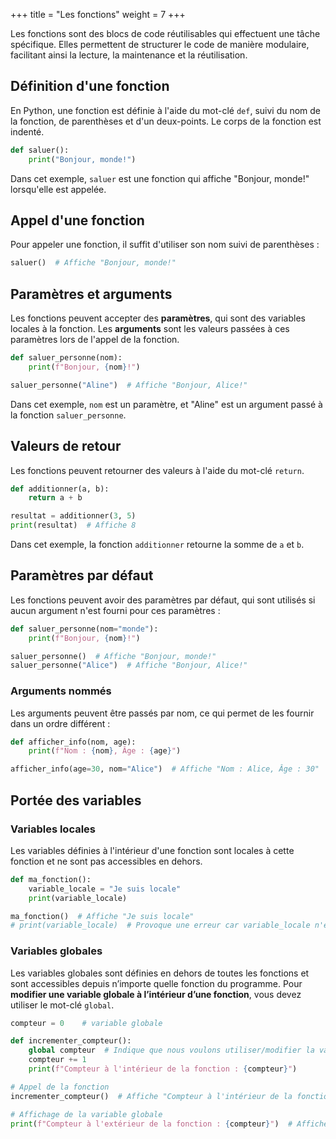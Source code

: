+++
title = "Les fonctions"
weight = 7
+++

Les fonctions sont des blocs de code réutilisables qui effectuent une tâche spécifique. Elles permettent de structurer le code de manière modulaire, facilitant ainsi la lecture, la maintenance et la réutilisation.

## Définition d'une fonction

En Python, une fonction est définie à l'aide du mot-clé `def`, suivi du nom de la fonction, de parenthèses et d'un deux-points. Le corps de la fonction est indenté.

```python
def saluer():
    print("Bonjour, monde!")
```

Dans cet exemple, `saluer` est une fonction qui affiche "Bonjour, monde!" lorsqu'elle est appelée.

## Appel d'une fonction

Pour appeler une fonction, il suffit d'utiliser son nom suivi de parenthèses :

```python
saluer()  # Affiche "Bonjour, monde!"
```

## Paramètres et arguments

Les fonctions peuvent accepter des **paramètres**, qui sont des variables locales à la fonction. Les **arguments** sont les valeurs passées à ces paramètres lors de l'appel de la fonction. 

```python
def saluer_personne(nom):
    print(f"Bonjour, {nom}!")

saluer_personne("Aline")  # Affiche "Bonjour, Alice!"
```

Dans cet exemple, `nom` est un paramètre, et "Aline" est un argument passé à la fonction `saluer_personne`.

## Valeurs de retour

Les fonctions peuvent retourner des valeurs à l'aide du mot-clé `return`. 

```python
def additionner(a, b):
    return a + b

resultat = additionner(3, 5)
print(resultat)  # Affiche 8
```

Dans cet exemple, la fonction `additionner` retourne la somme de `a` et `b`.

## Paramètres par défaut

Les fonctions peuvent avoir des paramètres par défaut, qui sont utilisés si aucun argument n'est fourni pour ces paramètres :

```python
def saluer_personne(nom="monde"):
    print(f"Bonjour, {nom}!")

saluer_personne()  # Affiche "Bonjour, monde!"
saluer_personne("Alice")  # Affiche "Bonjour, Alice!"
```

### Arguments nommés

Les arguments peuvent être passés par nom, ce qui permet de les fournir dans un ordre différent :

```python
def afficher_info(nom, age):
    print(f"Nom : {nom}, Âge : {age}")

afficher_info(age=30, nom="Alice")  # Affiche "Nom : Alice, Âge : 30"
```

## Portée des variables

### Variables locales

Les variables définies à l'intérieur d'une fonction sont locales à cette fonction et ne sont pas accessibles en dehors.

```python
def ma_fonction():
    variable_locale = "Je suis locale"
    print(variable_locale)

ma_fonction()  # Affiche "Je suis locale"
# print(variable_locale)  # Provoque une erreur car variable_locale n'est pas définie en dehors de la fonction
```

### Variables globales

Les variables globales sont définies en dehors de toutes les fonctions et sont accessibles depuis n’importe quelle fonction du programme. 
Pour **modifier une variable globale à l’intérieur d’une fonction**, vous devez utiliser le mot-clé `global`.

```python
compteur = 0	# variable globale

def incrementer_compteur():
    global compteur  # Indique que nous voulons utiliser/modifier la variable globale
    compteur += 1
    print(f"Compteur à l'intérieur de la fonction : {compteur}")

# Appel de la fonction
incrementer_compteur()  # Affiche "Compteur à l'intérieur de la fonction : 1"

# Affichage de la variable globale
print(f"Compteur à l'extérieur de la fonction : {compteur}")  # Affiche "Compteur à l'extérieur de la fonction : 1"
```
